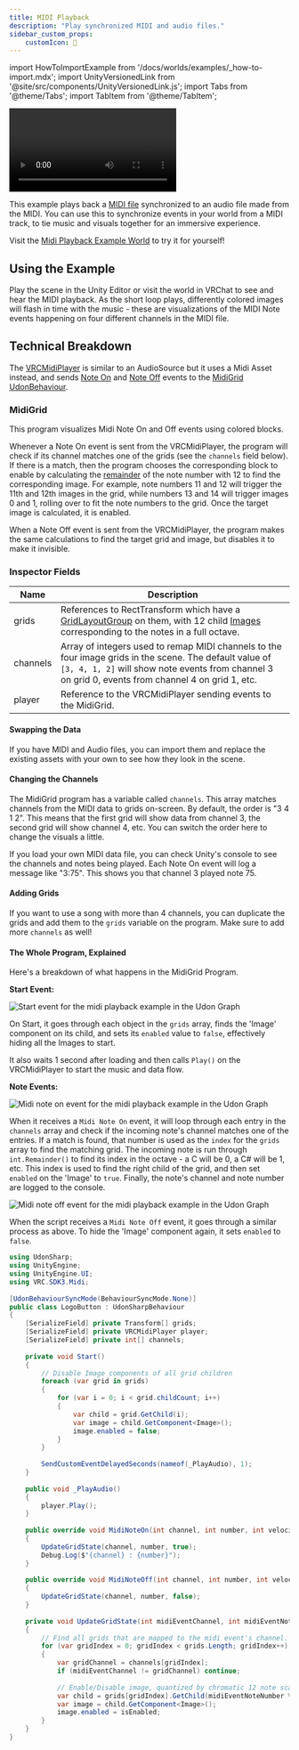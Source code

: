 ```yaml
---
title: MIDI Playback
description: "Play synchronized MIDI and audio files."
sidebar_custom_props:
    customIcon: 🎵
---
```

import HowToImportExample from '/docs/worlds/examples/_how-to-import.mdx';
import UnityVersionedLink from '@site/src/components/UnityVersionedLink.js';
import Tabs from '@theme/Tabs';
import TabItem from '@theme/TabItem';

<video controls>
  <source src="https://user-images.githubusercontent.com/737888/214626843-53a4c069-ea69-423a-926d-e2ce024c9819.mp4"/>
</video>

This example plays back a [MIDI file](https://midi.org/standard-midi-files) synchronized to an audio file made from the MIDI. You can use this to synchronize events in your world from a MIDI track, to tie music and visuals together for an immersive experience.

Visit the [Midi Playback Example World](https://vrchat.com/home/world/wrld_57799f09-406a-4c8c-9c42-e593cae6305a) to try it for yourself!

## Using the Example

Play the scene in the Unity Editor or visit the world in VRChat to see and hear the MIDI playback. As the short loop plays, differently colored images will flash in time with the music - these are visualizations of the MIDI Note events happening on four different channels in the MIDI file.

<HowToImportExample/>

## Technical Breakdown

The [VRCMidiPlayer](/worlds/udon/midi/midi-playback/#component-vrcmidiplayer) is similar to an <UnityVersionedLink versionKey="minor" url="https://docs.unity3d.com/<VERSION>/Documentation/ScriptReference/AudioSource.html">AudioSource</UnityVersionedLink> but it uses a Midi Asset instead, and sends [Note On](/worlds/udon/midi#midinoteon) and [Note Off](/worlds/udon/midi#midinoteoff) events to the [MidiGrid UdonBehaviour](#midigrid).

### MidiGrid

This program visualizes Midi Note On and Off events using colored blocks. 

Whenever a Note On event is sent from the VRCMidiPlayer, the program will check if its channel matches one of the grids (see the `channels` field below). If there is a match, then the program chooses the corresponding block to enable by calculating the [remainder](https://learn.microsoft.com/en-us/dotnet/csharp/language-reference/language-specification/expressions#12104-remainder-operator) of the note number with 12 to find the corresponding image. For example, note numbers 11 and 12 will trigger the 11th and 12th images in the grid, while numbers 13 and 14 will trigger images 0 and 1, rolling over to fit the note numbers to the grid. Once the target image is calculated, it is enabled.

When a Note Off event is sent from the VRCMidiPlayer, the program makes the same calculations to find the target grid and image, but disables it to make it invisible.

### Inspector Fields

| Name | Description |
|---|---|
| grids | References to <UnityVersionedLink versionKey="minor" url="https://docs.unity3d.com/<VERSION>/Documentation/ScriptReference/RectTransform.html">RectTransform</UnityVersionedLink> which have a [GridLayoutGroup](https://docs.unity3d.com/Packages/com.unity.ugui@2.0/manual/script-GridLayoutGroup.html) on them, with 12 child [Images](https://docs.unity3d.com/Packages/com.unity.ugui@2.0/manual/script-Image.html) corresponding to the notes in a full octave. |
| channels | Array of integers used to remap MIDI channels to the four image grids in the scene. The default value of `[3, 4, 1, 2]` will show note events from channel 3 on grid 0, events from channel 4 on grid 1, etc. |
| player | Reference to the VRCMidiPlayer sending events to the MidiGrid. |

#### Swapping the Data

If you have MIDI and Audio files, you can import them and replace the existing assets with your own to see how they look in the scene.

#### Changing the Channels

The MidiGrid program has a variable called `channels`. This array matches channels from the MIDI data to grids on-screen. By default, the order is "3 4 1 2". This means that the first grid will show data from channel 3, the second grid will show channel 4, etc. You can switch the order here to change the visuals a little.

If you load your own MIDI data file, you can check Unity's console to see the channels and notes being played. Each Note On event will log a message like "3:75". This shows you that channel 3 played note 75.

#### Adding Grids

If you want to use a song with more than 4 channels, you can duplicate the grids and add them to the `grids` variable on the program. Make sure to add more `channels` as well!

#### The Whole Program, Explained

Here's a breakdown of what happens in the MidiGrid Program.

<Tabs groupId="udon-compiler-language">
<TabItem value="graph" label="Udon Graph">

**Start Event:**

![Start event for the midi playback example in the Udon Graph](/img/worlds/midi/midi-sample-graph-start.png)

On Start, it goes through each object in the `grids` array, finds the 'Image' component on its child, and sets its `enabled` value to `false`, effectively hiding all the Images to start.

It also waits 1 second after loading and then calls `Play()` on the VRCMidiPlayer to start the music and data flow.

**Note Events:**

![Midi note on event for the midi playback example in the Udon Graph](/img/worlds/midi/midi-sample-graph-on.png)


When it receives a `Midi Note On` event, it will loop through each entry in the `channels` array and check if the incoming note's channel matches one of the entries. If a match is found, that number is used as the `index` for the `grids` array to find the matching grid. The incoming note is run through `int.Remainder()` to find its index in the octave - a C will be 0, a C# will be 1, etc. This index is used to find the right child of the grid, and then set `enabled` on the 'Image' to `true`. Finally, the note's channel and note number are logged to the console. 

![Midi note off event for the midi playback example in the Udon Graph](/img/worlds/midi/midi-sample-graph-off.png)

When the script receives a `Midi Note Off` event, it goes through a similar process as above. To hide the 'Image' component again, it sets `enabled` to `false`.

</TabItem>
<TabItem value="cs" label="UdonSharp">

```cs
using UdonSharp;  
using UnityEngine;  
using UnityEngine.UI;  
using VRC.SDK3.Midi;  
  
[UdonBehaviourSyncMode(BehaviourSyncMode.None)]  
public class LogoButton : UdonSharpBehaviour  
{  
    [SerializeField] private Transform[] grids;  
    [SerializeField] private VRCMidiPlayer player;  
    [SerializeField] private int[] channels;  
      
    private void Start()  
    {  
        // Disable Image components of all grid children  
        foreach (var grid in grids)  
        {  
            for (var i = 0; i < grid.childCount; i++)  
            {  
                var child = grid.GetChild(i);  
                var image = child.GetComponent<Image>();  
                image.enabled = false;  
            }  
        }  
  
        SendCustomEventDelayedSeconds(nameof(_PlayAudio), 1);  
    }  
  
    public void _PlayAudio()  
    {  
        player.Play();  
    }  
  
    public override void MidiNoteOn(int channel, int number, int velocity)  
    {  
        UpdateGridState(channel, number, true);  
        Debug.Log($"{channel} : {number}");  
    }  
  
    public override void MidiNoteOff(int channel, int number, int velocity)  
    {  
        UpdateGridState(channel, number, false);  
    }  
  
    private void UpdateGridState(int midiEventChannel, int midiEventNoteNumber, bool isEnabled)  
    {  
        // Find all grids that are mapped to the midi event's channel.  
        for (var gridIndex = 0; gridIndex < grids.Length; gridIndex++)  
        {  
            var gridChannel = channels[gridIndex];  
            if (midiEventChannel != gridChannel) continue;  
              
            // Enable/Disable image, quantized by chromatic 12 note scale.  
            var child = grids[gridIndex].GetChild(midiEventNoteNumber % 12);  
            var image = child.GetComponent<Image>();  
            image.enabled = isEnabled;  
        }  
    }  
}
```

</TabItem>
</Tabs>